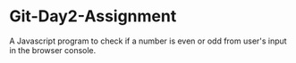 # Git-Day2-Assignment

 A Javascript program to check if a number is even or odd from user's input in the browser console.
